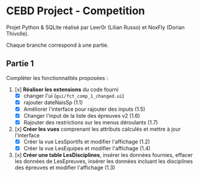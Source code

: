 # CEBD Project - Competition

Projet Python & SQLite réalisé par Leer0r (Lilian Russo) et NoxFly (Dorian Thivolle).

Chaque branche correspond à une partie.

## Partie 1

Compléter les fonctionnalités proposées :

1. [x] **Réaliser les extensions** du code fourni
	- [x] changer l'ui (`gui/fct_comp_1_changed.ui`)
	- [x] rajouter dateNaisSp (1.1)
	- [x] Améliorer l'interface pour rajouter des inputs (1.5)
	- [x] Changer l'input de la liste des épreuves v2 (1.6)
	- [x] Rajouter des restrictions sur les menus déroulants (1.7)
1. [x] **Créer les vues** comprenant les attributs calculés et mettre à jour l'interface
	- [x] Créer la vue LesSportifs et modifier l'affichage (1.2)
	- [x] Créer la vue LesEquipes et modifier l'affichage (1.4)
1. [x] **Créer une table LesDisciplines**, insérer les données fournies, effacer les données de LesEpreuves, insérer les données incluant les disciplines des épreuves et modifier l'affichage (1.3)